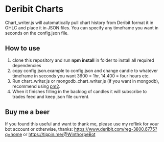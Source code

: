 # Deribit Charts  
Chart_writer.js will automatically pull chart history from Deribit format it in OHLC and place it in JSON files. You can specify any timeframe you want in seconds on the config.json file.

## How to use  
1. clone this repository and run __npm install__ in folder to install all required dependencies  
2. copy config.json.example to config.json and change candle to whatever timeframe in seconds you want 3600 = 1hr, 14,400 = four hours etc.  
3. Run chart_writer.js or mongodb_chart_writer.js (if you want in mongodb), recommend using [pm2](https://github.com/Unitech/pm2).  
4. When it finishes filling in the backlog of candles it will subscribe to trades feed and keep json file current.  

## Buy me a beer
If you found this useful and want to thank me, please use my reflink for your bot account or otherwise, thanks: https://www.deribit.com/reg-3800.6775?q=home or https://tippin.me/@WinthorpeBot
